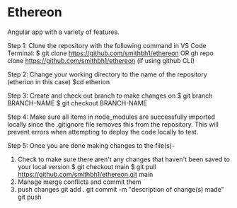 # Ethereon
Angular app with a variety of features.

Step 1:
Clone the repository with the following command in VS Code Terminal:
$ git clone https://github.com/smithbh1/ethereon
OR
gh repo clone https://github.com/smithbh1/ethereon (if using github CLI)

Step 2:
Change your working directory to the name of the repository (etherion in this case)
$cd etherion

Step 3:
Create and check out branch to make changes on
$ git branch BRANCH-NAME
$ git checkout BRANCH-NAME

Step 4:
Make sure all items in node_modules are successfully imported locally since the .gitignore file removes this from the repository. This will prevent errors when attempting to deploy the code locally to test.

Step 5:
Once you are done making changes to the file(s)-
 1. Check to make sure there aren't any changes that haven't been saved to your local version
    $ git checkout main
    $ git pull https://github.com/smithbh1/ethereon.git main
 3. Manage merge conflicts and commit them
 4. push changes
    git add .
    git commit -m "description of change(s) made"
    git push

